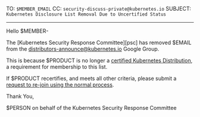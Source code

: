TO: `$MEMBER_EMAIL`
CC: `security-discuss-private@kubernetes.io`
SUBJECT: `Kubernetes Disclosure List Removal Due to Uncertified Status`

---

Hello $MEMBER-

The [Kubernetes Security Response Committee][psc] has removed $EMAIL from the distributors-announce@kubernetes.io Google Group.

This is because $PRODUCT is no longer a [certified Kubernetes Distribution][conformance], a requirement for membership to this list.

If $PRODUCT recertifies, and meets all other criteria, please submit a [request to re-join using the normal process][join-process].

Thank You,

$PERSON on behalf of the Kubernetes Security Response Committee

[src]: https://git.k8s.io/security/security-release-process.md#security-response-committee-src
[conformance]: https://www.cncf.io/certification/software-conformance/
[criteria]: https://git.k8s.io/security/private-distributors-list.md#membership-criteria
[join-process]: https://git.k8s.io/security/private-distributors-list.md#request-to-join
